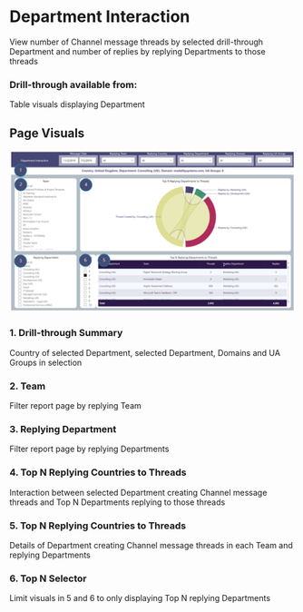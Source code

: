 # Department Interaction
View number of Channel message threads by selected drill-through Department and number of replies by replying Departments to those threads

### Drill-through available from: 
Table visuals displaying Department

## Page Visuals

![DepartmentInteraction](images/DepartmentInteraction.png)

### 1.	Drill-through Summary
Country of selected Department, selected Department, Domains and UA Groups in selection

### 2.	Team
Filter report page by replying Team

### 3.	Replying Department
Filter report page by replying Departments

### 4.	Top N Replying Countries to Threads
Interaction between selected Department creating Channel message threads and Top N Departments replying to those threads

### 5.	Top N Replying Countries to Threads
Details of Department creating Channel message threads in each Team and replying Departments

### 6.	Top N Selector
Limit visuals in 5 and 6 to only displaying Top N replying Departments
